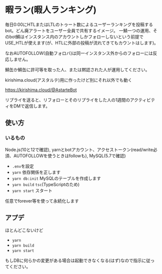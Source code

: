 # 暇ラン(暇人ランキング)

毎日0:00にHTLまたはLTLのトゥート数によるユーザーランキングを投稿するbot。どん廃アラートをユーザー全員で共有するイメージ。
一鯖一つの運用、そのbot鯖はインスタンス内のアカウントしかフォローしないという前提でUSE_HTLが使えます(が、HTLに外部の投稿が流れてきてもカウントはします)。

なおAUTOFOLLOW(自動フォロバ)は同一インスタンス外からのフォローには反応しません。

鯖缶か鯖缶に許可等を取った人、または黙認された人が運用してください。

kirishima.cloud(アスタルテ)用に作ったけど別にそれ以外でも動く

https://kirishima.cloud/@AstarteBot

リプライを送ると、リフォローとそのリプライをした人の1週間のアクティビティをDMで返信します。

## 使い方

### いるもの

Node.js(10と12で確認), yarnとbotアカウント、アクセストークン(read/write必須、AUTOFOLLOWを使うときはfollowも), MySQL(5.7で確認)

* `.env`を設定
* `yarn` 依存関係を正します
* `yarn db:init` MySQLのテーブルを作成します
* `yarn build` `tsc`(TypeScriptのため)
* `yarn start` スタート

任意でforever等を使って永続化します

## アプデ

ほとんどこないけど

* `yarn`
* `yarn build`
* `yarn start`

もしDBに何らかの変更がある場合は起動できなくなる(はず)なので指示に従ってください。